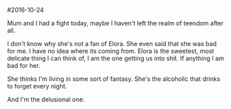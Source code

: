 #2016-10-24

Mum and I had a fight today, maybe I haven't left the realm of teendom after all.

I don't know why she's not a fan of Elora. She even said that she was bad for me. I have no idea where its coming from. Elora is the sweetest, most delicate thing I can think of, I am the one getting us into shit. If anything I am bad for her.

She thinks I'm living in some sort of fantasy. She's the alcoholic that drinks to forget every night.

And I'm the delusional one.